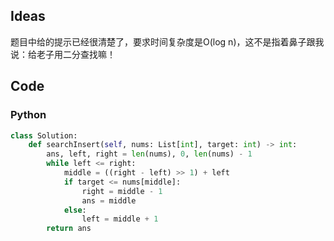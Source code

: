 ## Ideas

题目中给的提示已经很清楚了，要求时间复杂度是O(log n)，这不是指着鼻子跟我说：给老子用二分查找嘛！

## Code

### Python

```python
class Solution:
	def searchInsert(self, nums: List[int], target: int) -> int:
		ans, left, right = len(nums), 0, len(nums) - 1
		while left <= right:
			middle = ((right - left) >> 1) + left
			if target <= nums[middle]:
				right = middle - 1
				ans = middle
			else:
				left = middle + 1
		return ans
```